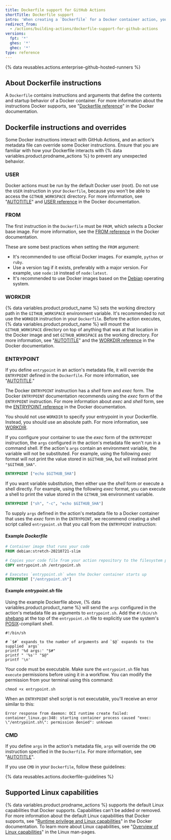 ```yaml
---
title: Dockerfile support for GitHub Actions
shortTitle: Dockerfile support
intro: 'When creating a `Dockerfile` for a Docker container action, you should be aware of how some Docker instructions interact with GitHub Actions and an action''s metadata file.'
redirect_from:
  - /actions/building-actions/dockerfile-support-for-github-actions
versions:
  fpt: '*'
  ghes: '*'
  ghec: '*'
type: reference
---
```

 
{% data reusables.actions.enterprise-github-hosted-runners %}

## About Dockerfile instructions

A `Dockerfile` contains instructions and arguments that define the contents and startup behavior of a Docker container. For more information about the instructions Docker supports, see "[Dockerfile reference](https://docs.docker.com/engine/reference/builder/)" in the Docker documentation.

## Dockerfile instructions and overrides

Some Docker instructions interact with GitHub Actions, and an action's metadata file can override some Docker instructions. Ensure that you are familiar with how your Dockerfile interacts with {% data variables.product.prodname_actions %} to prevent any unexpected behavior.

### USER

Docker actions must be run by the default Docker user (root). Do not use the `USER` instruction in your `Dockerfile`, because you won't be able to access the `GITHUB_WORKSPACE` directory. For more information, see "[AUTOTITLE](/actions/learn-github-actions/variables#default-environment-variables)" and [USER reference](https://docs.docker.com/engine/reference/builder/#user) in the Docker documentation.

### FROM

The first instruction in the `Dockerfile` must be `FROM`, which selects a Docker base image. For more information, see the [FROM reference](https://docs.docker.com/engine/reference/builder/#from) in the Docker documentation.

These are some best practices when setting the `FROM` argument:

- It's recommended to use official Docker images. For example, `python` or `ruby`.
- Use a version tag if it exists, preferably with a major version. For example, use `node:10` instead of `node:latest`.
- It's recommended to use Docker images based on the [Debian](https://www.debian.org/) operating system.

### WORKDIR

{% data variables.product.product_name %} sets the working directory path in the `GITHUB_WORKSPACE` environment variable. It's recommended to not use the `WORKDIR` instruction in your `Dockerfile`. Before the action executes, {% data variables.product.product_name %} will mount the `GITHUB_WORKSPACE` directory on top of anything that was at that location in the Docker image and set `GITHUB_WORKSPACE` as the working directory. For more information, see "[AUTOTITLE](/actions/learn-github-actions/variables#default-environment-variables)" and the [WORKDIR reference](https://docs.docker.com/engine/reference/builder/#workdir) in the Docker documentation.

### ENTRYPOINT

If you define `entrypoint` in an action's metadata file, it will override the `ENTRYPOINT` defined in the `Dockerfile`. For more information, see "[AUTOTITLE](/actions/creating-actions/metadata-syntax-for-github-actions#runsentrypoint)."

The Docker `ENTRYPOINT` instruction has a _shell_ form and _exec_ form. The Docker `ENTRYPOINT` documentation recommends using the _exec_ form of the `ENTRYPOINT` instruction. For more information about _exec_ and _shell_ form, see the [ENTRYPOINT reference](https://docs.docker.com/engine/reference/builder/#entrypoint) in the Docker documentation.

You should not use `WORKDIR` to specify your entrypoint in your Dockerfile. Instead, you should use an absolute path. For more information, see [WORKDIR](#workdir).

If you configure your container to use the _exec_ form of the `ENTRYPOINT` instruction, the `args` configured in the action's metadata file won't run in a command shell. If the action's `args` contain an environment variable, the variable will not be substituted. For example, using the following _exec_ format will not print the value stored in `$GITHUB_SHA`, but will instead print `"$GITHUB_SHA"`.

```dockerfile
ENTRYPOINT ["echo $GITHUB_SHA"]
```

 If you want variable substitution, then either use the _shell_ form or execute a shell directly. For example, using the following _exec_ format, you can execute a shell to print the value stored in the `GITHUB_SHA` environment variable.

```dockerfile
ENTRYPOINT ["sh", "-c", "echo $GITHUB_SHA"]
```

 To supply `args` defined in the action's metadata file to a Docker container that uses the _exec_ form in the `ENTRYPOINT`, we recommend creating a shell script called `entrypoint.sh` that you call from the `ENTRYPOINT` instruction:

#### Example _Dockerfile_

```dockerfile
# Container image that runs your code
FROM debian:stretch-20210721-slim

# Copies your code file from your action repository to the filesystem path `/` of the container
COPY entrypoint.sh /entrypoint.sh

# Executes `entrypoint.sh` when the Docker container starts up
ENTRYPOINT ["/entrypoint.sh"]
```

#### Example _entrypoint.sh_ file

Using the example Dockerfile above, {% data variables.product.product_name %} will send the `args` configured in the action's metadata file as arguments to `entrypoint.sh`. Add the `#!/bin/sh` [shebang](https://en.wikipedia.org/wiki/Shebang_(Unix)) at the top of the `entrypoint.sh` file to explicitly use the system's [POSIX](https://en.wikipedia.org/wiki/POSIX)-compliant shell.

```shell
#!/bin/sh

# `$#` expands to the number of arguments and `$@` expands to the supplied `args`
printf '%d args:' "$#"
printf " '%s'" "$@"
printf '\n'
```

Your code must be executable. Make sure the `entrypoint.sh` file has `execute` permissions before using it in a workflow. You can modify the permission from your terminal using this command:

```shell
chmod +x entrypoint.sh
```

When an `ENTRYPOINT` shell script is not executable, you'll receive an error similar to this:

```shell
Error response from daemon: OCI runtime create failed: container_linux.go:348: starting container process caused "exec: \"/entrypoint.sh\": permission denied": unknown
```

### CMD

If you define `args` in the action's metadata file, `args` will override the `CMD` instruction specified in the `Dockerfile`. For more information, see "[AUTOTITLE](/actions/creating-actions/metadata-syntax-for-github-actions#runsargs)".

If you use `CMD` in your `Dockerfile`, follow these guidelines:

{% data reusables.actions.dockerfile-guidelines %}

## Supported Linux capabilities

{% data variables.product.prodname_actions %} supports the default Linux capabilities that Docker supports. Capabilities can't be added or removed. For more information about the default Linux capabilities that Docker supports, see "[Runtime privilege and Linux capabilities](https://docs.docker.com/engine/reference/run/#runtime-privilege-and-linux-capabilities)" in the Docker documentation. To learn more about Linux capabilities, see "[Overview of Linux capabilities](http://man7.org/linux/man-pages/man7/capabilities.7.html)" in the Linux man-pages.
